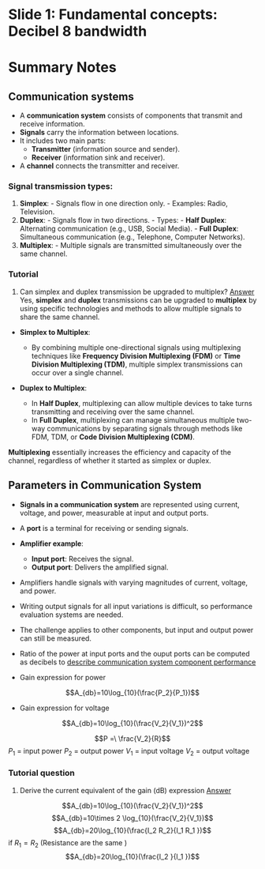 # Slide 1: Fundamental concepts: Decibel 8 bandwidth

# Summary Notes 
## Communication systems

- A **communication system** consists of components that transmit and receive information.
- **Signals** carry the information between locations.
- It includes two main parts:
    - **Transmitter** (information source and sender).
    - **Receiver** (information sink and receiver).
- A **channel** connects the transmitter and receiver.

### Signal transmission types:
1. **Simplex**:
        - Signals flow in one direction only.
        - Examples: Radio, Television.
2. **Duplex**:
        - Signals flow in two directions.
        - Types:
            - **Half Duplex**: Alternating communication (e.g., USB, Social Media).
            - **Full Duplex**: Simultaneous communication (e.g., Telephone, Computer Networks).
3. **Multiplex**:
        - Multiple signals are transmitted simultaneously over the same channel.

### Tutorial
1. Can simplex and duplex transmission be upgraded to multiplex?
<u> Answer</u>
Yes, **simplex** and **duplex** transmissions can be upgraded to **multiplex** by using specific technologies and methods to allow multiple signals to share the same channel. 

- **Simplex to Multiplex**:
    
    - By combining multiple one-directional signals using multiplexing techniques like **Frequency Division Multiplexing (FDM)** or **Time Division Multiplexing (TDM)**, multiple simplex transmissions can occur over a single channel.
- **Duplex to Multiplex**:
    
    - In **Half Duplex**, multiplexing can allow multiple devices to take turns transmitting and receiving over the same channel.
    - In **Full Duplex**, multiplexing can manage simultaneous multiple two-way communications by separating signals through methods like FDM, TDM, or **Code Division Multiplexing (CDM)**.

**Multiplexing** essentially increases the efficiency and capacity of the channel, regardless of whether it started as simplex or duplex.


## Parameters in Communication System

- **Signals in a communication system** are represented using current, voltage, and power, measurable at input and output ports.
- A **port** is a terminal for receiving or sending signals.
- **Amplifier example**:
    - **Input port**: Receives the signal.
    - **Output port**: Delivers the amplified signal.
- Amplifiers handle signals with varying magnitudes of current, voltage, and power.
- Writing output signals for all input variations is difficult, so performance evaluation systems are needed.
- The challenge applies to other components, but input and output power can still be measured.
- Ratio of the power at input ports and the ouput ports can be computed as decibels to 
<u> describe communication system component performance</u>

- Gain expression for power

$$A_{db}=10\log_{10}(\frac{P_2}{P_1})$$
- Gain expression for voltage 

$$A_{db}=10\log_{10}(\frac{V_2}{V_1})^2$$

$$P =\ \frac{V_2}{R}$$
$P_1$ = input power
$P_2$ = output power
$V_1$ = input voltage
$V_2$ = output voltage

### Tutorial question 
1. Derive the current equivalent of the gain (dB) expression
<u> Answer</u>

$$A_{db}=10\log_{10}(\frac{V_2}{V_1})^2$$
$$A_{db}=10\times 2 \log_{10}(\frac{V_2}{V_1})$$
$$A_{db}=20\log_{10}(\frac{I_2 R_2}{I_1 R_1 })$$
if $R_1=R_2$ (Resistance are the same )
$$A_{db}=20\log_{10}(\frac{I_2 }{I_1 })$$
